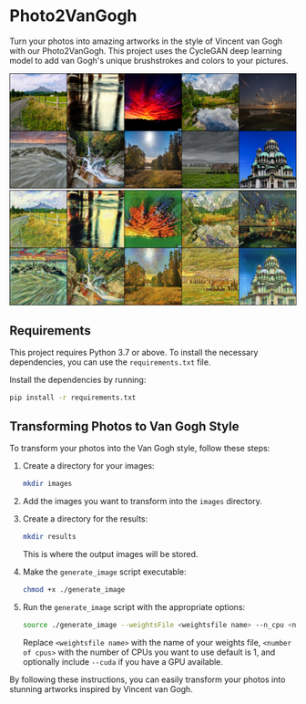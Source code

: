 # Photo2VanGogh

Turn your photos into amazing artworks in the style of Vincent van Gogh with our Photo2VanGogh. This project uses the CycleGAN deep learning model to add van Gogh's unique brushstrokes and colors to your pictures.

<img src="results/realimages.png" />
<img src="results/generatedimages.png"/>

## Requirements

This project requires Python 3.7 or above. To install the necessary dependencies, you can use the `requirements.txt` file.

Install the dependencies by running:

```sh
pip install -r requirements.txt
```

## Transforming Photos to Van Gogh Style

To transform your photos into the Van Gogh style, follow these steps:

1. Create a directory for your images:

   ```sh
   mkdir images
   ```

2. Add the images you want to transform into the `images` directory.

3. Create a directory for the results:

   ```sh
   mkdir results
   ```

   This is where the output images will be stored.

4. Make the `generate_image` script executable:

   ```sh
   chmod +x ./generate_image
   ```

5. Run the `generate_image` script with the appropriate options:

   ```sh
   source ./generate_image --weightsFile <weightsfile name> --n_cpu <number of cpus> [--cuda <if gpu available>]
   ```

   Replace `<weightsfile name>` with the name of your weights file, `<number of cpus>` with the number of CPUs you want to use default is 1, and optionally include `--cuda` if you have a GPU available.

By following these instructions, you can easily transform your photos into stunning artworks inspired by Vincent van Gogh.
